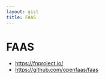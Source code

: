 ```yaml
---
layout: gist
title: FAAS
---
```


# FAAS

- <https://fnproject.io/>
- <https://github.com/openfaas/faas>